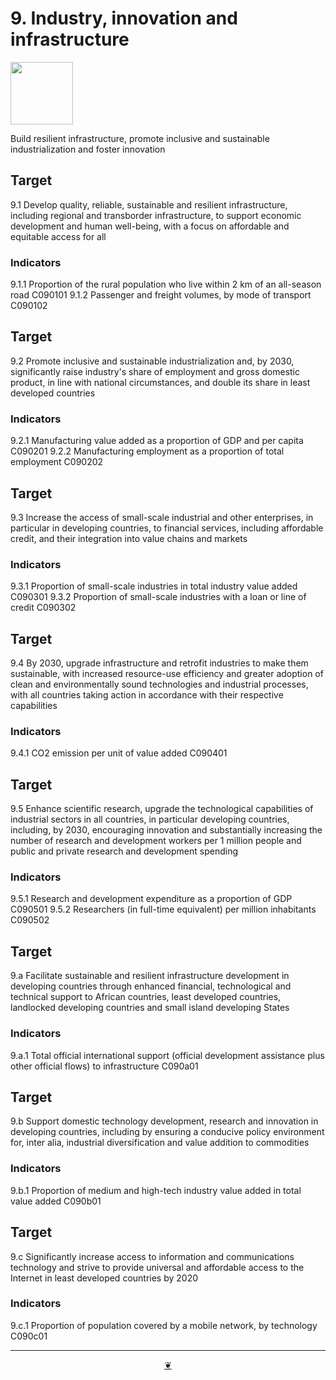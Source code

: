 # 9. Industry, innovation and infrastructure

<img src=https://theo-armour.github.io/sdg-2021/images/sdg-icons/E_SDG_Icons-09.jpg width=100 >

Build resilient infrastructure, promote inclusive and sustainable industrialization and foster innovation



## Target

9.1 Develop quality, reliable, sustainable and resilient infrastructure, including regional and transborder infrastructure, to support economic development and human well-being, with a focus on affordable and equitable access for all

### Indicators

9.1.1 Proportion of the rural population who live within 2 km of an all-season road C090101
9.1.2 Passenger and freight volumes, by mode of transport C090102

## Target

9.2 Promote inclusive and sustainable industrialization and, by 2030, significantly raise industry's share of employment and gross domestic product, in line with national circumstances, and double its share in least developed countries

### Indicators

9.2.1 Manufacturing value added as a proportion of GDP and per capita C090201
9.2.2 Manufacturing employment as a proportion of total employment C090202

## Target

9.3 Increase the access of small-scale industrial and other enterprises, in particular in developing countries, to financial services, including affordable credit, and their integration into value chains and markets

### Indicators

9.3.1 Proportion of small-scale industries in total industry value added C090301
9.3.2 Proportion of small-scale industries with a loan or line of credit C090302

## Target

9.4 By 2030, upgrade infrastructure and retrofit industries to make them sustainable, with increased resource-use efficiency and greater adoption of clean and environmentally sound technologies and industrial processes, with all countries taking action in accordance with their respective capabilities

### Indicators

9.4.1 CO2 emission per unit of value added C090401

## Target

9.5 Enhance scientific research, upgrade the technological capabilities of industrial sectors in all countries, in particular developing countries, including, by 2030, encouraging innovation and substantially increasing the number of research and development workers per 1 million people and public and private research and development spending

### Indicators

9.5.1 Research and development expenditure as a proportion of GDP C090501
9.5.2 Researchers (in full-time equivalent) per million inhabitants C090502

## Target

9.a Facilitate sustainable and resilient infrastructure development in developing countries through enhanced financial, technological and technical support to African countries, least developed countries, landlocked developing countries and small island developing States

### Indicators

9.a.1 Total official international support (official development assistance plus other official flows) to infrastructure C090a01

## Target

9.b Support domestic technology development, research and innovation in developing countries, including by ensuring a conducive policy environment for, inter alia, industrial diversification and value addition to commodities

### Indicators

9.b.1 Proportion of medium and high-tech industry value added in total value added C090b01

## Target

9.c Significantly increase access to information and communications technology and strive to provide universal and affordable access to the Internet in least developed countries by 2020

### Indicators

9.c.1 Proportion of population covered by a mobile network, by technology C090c01

***

<center title="Hello! Click me to go up to the top" ><a class=aDingbat href=javascript:window.scrollTo(0,0);> ❦ </a></center>
